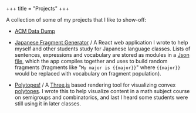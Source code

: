 +++
title = "Projects"
+++

A collection of some of my projects that I like to show-off:

- [ACM Data Dump](/apps/acm)
- [Japanese Fragment Generator](/apps/japanese) /
  A React web application I wrote to help myself and other students study for Japanese language
  classes. Lists of sentences, expressions and vocabulary are stored as modules in a [Json
  file](/apps/lang_modules/japanese_modules.json), which the app compiles together and uses to build
  random fragments (fragments like "<code>My major is {{major}}</code>" where <code>{{major}}</code>
  would be replaced with vocabulary on fragment population).

- [Polytopes!](/apps/polytopes) /
  A [Three.js](https://threejs.org/) based rendering tool for visualizing convex
  [polytopes](https://en.wikipedia.org/wiki/Polytope). I wrote this to help visualize content in a
  math subject course on semigroups and combinatorics, and last I heard some students were still
  using it in later classes.
